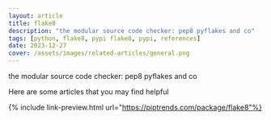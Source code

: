 ```yaml
---
layout: article
title: flake8
description: "the modular source code checker: pep8 pyflakes and co"
tags: [python, flake8, pypi flake8, pypi, references]
date: 2023-12-27
cover: /assets/images/related-articles/general.png
---
```


the modular source code checker: pep8 pyflakes and co

Here are some articles that you may find helpful

{% include link-preview.html url="https://piptrends.com/package/flake8"%}